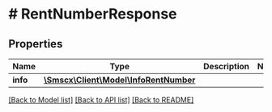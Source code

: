 # # RentNumberResponse

## Properties

Name | Type | Description | Notes
------------ | ------------- | ------------- | -------------
**info** | [**\Smscx\Client\Model\InfoRentNumber**](InfoRentNumber.md) |  |

[[Back to Model list]](../../README.md#models) [[Back to API list]](../../README.md#endpoints) [[Back to README]](../../README.md)
